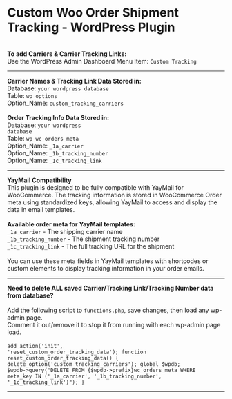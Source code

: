 <h1>Custom Woo Order Shipment Tracking - WordPress Plugin</h1>
<br>
<strong>To add Carriers & Carrier Tracking Links:</strong><br>
Use the WordPress Admin Dashboard Menu Item: <code>Custom Tracking</code>

*****

<strong>Carrier Names & Tracking Link Data Stored in:</strong><br>
Database: <code>your wordpress database</code><br>
Table: <code>wp_options</code><br>
Option_Name: <code>custom_tracking_carriers</code>
<br><br>
<strong>Order Tracking Info Data Stored in:</strong><br>
Database: <code>your wordpress database</code><br>
Table: <code>wp_wc_orders_meta</code><br>
Option_Name: <code>_1a_carrier</code><br>
Option_Name: <code>_1b_tracking_number</code><br>
Option_Name: <code>_1c_tracking_link</code>

*****

<strong>YayMail Compatibility</strong><br>
This plugin is designed to be fully compatible with YayMail for WooCommerce. The tracking information is stored in WooCommerce Order meta using standardized keys, allowing YayMail to access and display the data in email templates.
<br><br>
<strong>Available order meta for YayMail templates:</strong><br>
<code>_1a_carrier</code> - The shipping carrier name<br>
<code>_1b_tracking_number</code> - The shipment tracking number<br>
<code>_1c_tracking_link</code> - The full tracking URL for the shipment
<br><br>
You can use these meta fields in YayMail templates with shortcodes or custom elements to display tracking information in your order emails.

*****

<strong>Need to delete ALL saved Carrier/Tracking Link/Tracking Number data from database?</strong>
<br><br>
Add the following script to <code>functions.php</code>, save changes, then load any wp-admin page.<br>
Comment it out/remove it to stop it from running with each wp-admin page load.
<br><br>
<code>add_action('init', 'reset_custom_order_tracking_data');
function reset_custom_order_tracking_data() {
    delete_option('custom_tracking_carriers');
    global $wpdb;
    $wpdb->query("DELETE FROM {$wpdb->prefix}wc_orders_meta WHERE meta_key IN ('_1a_carrier', '_1b_tracking_number', '_1c_tracking_link')");
}</code>

*****